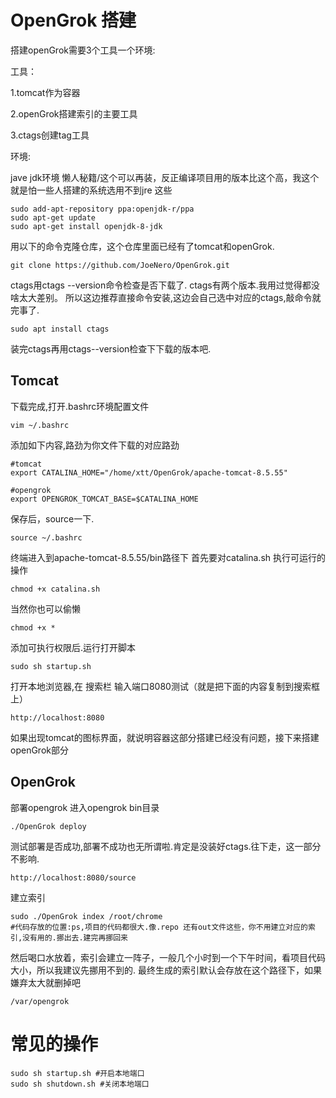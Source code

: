 # OpenGrok 搭建
搭建openGrok需要3个工具一个环境:

工具：

1.tomcat作为容器

2.openGrok搭建索引的主要工具

3.ctags创建tag工具

环境:

jave jdk环境
懒人秘籍/这个可以再装，反正编译项目用的版本比这个高，我这个就是怕一些人搭建的系统选用不到jre 这些
```
sudo add-apt-repository ppa:openjdk-r/ppa
sudo apt-get update
sudo apt-get install openjdk-8-jdk
```


用以下的命令克隆仓库，这个仓库里面已经有了tomcat和openGrok.
```
git clone https://github.com/JoeNero/OpenGrok.git
```
ctags用ctags --version命令检查是否下载了.
ctags有两个版本.我用过觉得都没啥太大差别。
所以这边推荐直接命令安装,这边会自己选中对应的ctags,敲命令就完事了.
```
sudo apt install ctags
```
装完ctags再用ctags--version检查下下载的版本吧.
## Tomcat 
下载完成,打开.bashrc环境配置文件
```
vim ~/.bashrc
```
添加如下内容,路劲为你文件下载的对应路劲
```
#tomcat 
export CATALINA_HOME="/home/xtt/OpenGrok/apache-tomcat-8.5.55"

#opengrok
export OPENGROK_TOMCAT_BASE=$CATALINA_HOME
```
保存后，source一下.
```
source ~/.bashrc
```
终端进入到apache-tomcat-8.5.55/bin路径下
首先要对catalina.sh 执行可运行的操作
```
chmod +x catalina.sh
```
当然你也可以偷懒
```
chmod +x *
```
添加可执行权限后.运行打开脚本
```
sudo sh startup.sh
```
打开本地浏览器,在 搜索栏 输入端口8080测试（就是把下面的内容复制到搜索框上）
```
http://localhost:8080
```
如果出现tomcat的图标界面，就说明容器这部分搭建已经没有问题，接下来搭建openGrok部分

## OpenGrok
部署opengrok
进入opengrok bin目录
```
./OpenGrok deploy
```
测试部署是否成功,部署不成功也无所谓啦.肯定是没装好ctags.往下走，这一部分不影响.
```
http://localhost:8080/source
```
建立索引
```
sudo ./OpenGrok index /root/chrome  
#代码存放的位置:ps,项目的代码都很大.像.repo 还有out文件这些，你不用建立对应的索引,没有用的.挪出去.建完再挪回来
```
然后喝口水放着，索引会建立一阵子，一般几个小时到一个下午时间，看项目代码大小，所以我建议先挪用不到的.
最终生成的索引默认会存放在这个路径下，如果嫌弃太大就删掉吧
```
/var/opengrok
```

# 常见的操作
```
sudo sh startup.sh #开启本地端口
sudo sh shutdown.sh #关闭本地端口
```
